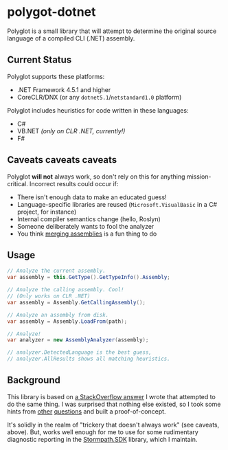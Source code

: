 # polygot-dotnet

Polyglot is a small library that will attempt to determine the original source language of a compiled CLI (.NET) assembly.

## Current Status

Polyglot supports these platforms:

* .NET Framework 4.5.1 and higher
* CoreCLR/DNX (or any `dotnet5.1`/`netstandard1.0` platform)

Polyglot includes heuristics for code written in these languages:
* C#
* VB.NET *(only on CLR .NET, currently!)*
* F#

## Caveats caveats caveats

Polyglot **will not** always work, so don't rely on this for anything mission-critical.
Incorrect results could occur if:

* There isn't enough data to make an educated guess!
* Language-specific libraries are reused (`Microsoft.VisualBasic` in a C# project, for instance)
* Internal compiler semantics change (hello, Roslyn)
* Someone deliberately wants to fool the analyzer
* You think [merging assemblies](http://www.hanselman.com/blog/MixingLanguagesInASingleAssemblyInVisualStudioSeamlesslyWithILMergeAndMSBuild.aspx) is a fun thing to do

## Usage

``` csharp
// Analyze the current assembly.
var assembly = this.GetType().GetTypeInfo().Assembly;

// Analyze the calling assembly. Cool!
// (Only works on CLR .NET)
var assembly = Assembly.GetCallingAssembly();

// Analyze an assembly from disk.
var assembly = Assembly.LoadFrom(path);

// Analyze!
var analyzer = new AssemblyAnalyzer(assembly);

// analyzer.DetectedLanguage is the best guess,
// analyzer.AllResults shows all matching heuristics.
```

## Background

This library is based on [a StackOverflow answer](http://stackoverflow.com/questions/33161188/how-to-detect-which-net-language-is-calling-my-code) I wrote that attempted to do the same thing. I was surprised that nothing else existed, so I took some hints from [other](http://stackoverflow.com/questions/15184802/decompiled-dll-clues-to-help-tell-whether-it-was-c-sharp-or-vb-net) [questions](http://stackoverflow.com/q/7310331/3191599) and built a proof-of-concept.

It's solidly in the realm of "trickery that doesn't always work" (see caveats, above). But, works well enough for me to use for some rudimentary diagnostic reporting in the [Stormpath.SDK](https://github.com/stormpath/stormpath-sdk-dotnet) library, which I maintain.
